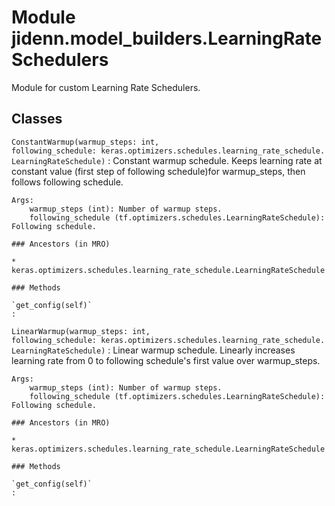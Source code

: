 Module jidenn.model_builders.LearningRateSchedulers
===================================================
Module for custom Learning Rate Schedulers.

Classes
-------

`ConstantWarmup(warmup_steps: int, following_schedule: keras.optimizers.schedules.learning_rate_schedule.LearningRateSchedule)`
:   Constant warmup schedule.
    Keeps learning rate at constant value (first step of following schedule)for warmup_steps, then follows following schedule.
    
    Args:
        warmup_steps (int): Number of warmup steps.
        following_schedule (tf.optimizers.schedules.LearningRateSchedule): Following schedule.

    ### Ancestors (in MRO)

    * keras.optimizers.schedules.learning_rate_schedule.LearningRateSchedule

    ### Methods

    `get_config(self)`
    :

`LinearWarmup(warmup_steps: int, following_schedule: keras.optimizers.schedules.learning_rate_schedule.LearningRateSchedule)`
:   Linear warmup schedule.
    Linearly increases learning rate from 0 to following schedule's first value over warmup_steps.
    
    Args:
        warmup_steps (int): Number of warmup steps.
        following_schedule (tf.optimizers.schedules.LearningRateSchedule): Following schedule.

    ### Ancestors (in MRO)

    * keras.optimizers.schedules.learning_rate_schedule.LearningRateSchedule

    ### Methods

    `get_config(self)`
    :